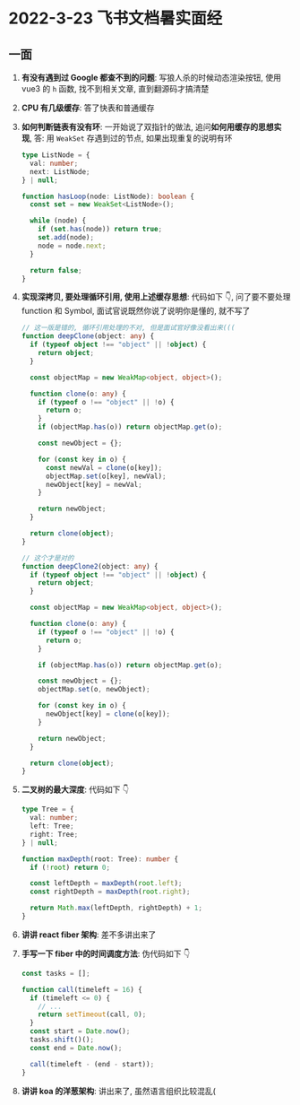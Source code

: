 # 2022-3-23 飞书文档暑实面经

## 一面

1. **有没有遇到过 Google 都查不到的问题**: 写狼人杀的时候动态渲染按钮, 使用 vue3 的 `h` 函数, 找不到相关文章, 直到翻源码才搞清楚
2. **CPU 有几级缓存**: 答了快表和普通缓存
3. **如何判断链表有没有环**: 一开始说了双指针的做法, 追问**如何用缓存的思想实现**, 答: 用 `WeakSet` 存遇到过的节点, 如果出现重复的说明有环

   ```ts
   type ListNode = {
     val: number;
     next: ListNode;
   } | null;

   function hasLoop(node: ListNode): boolean {
     const set = new WeakSet<ListNode>();

     while (node) {
       if (set.has(node)) return true;
       set.add(node);
       node = node.next;
     }

     return false;
   }
   ```

4. **实现深拷贝, 要处理循环引用, 使用上述缓存思想**: 代码如下 👇, 问了要不要处理 function 和 Symbol, 面试官说既然你说了说明你是懂的, 就不写了

   ```ts
   // 这一版是错的, 循环引用处理的不对, 但是面试官好像没看出来(((
   function deepClone(object: any) {
     if (typeof object !== "object" || !object) {
       return object;
     }

     const objectMap = new WeakMap<object, object>();

     function clone(o: any) {
       if (typeof o !== "object" || !o) {
         return o;
       }
       if (objectMap.has(o)) return objectMap.get(o);

       const newObject = {};

       for (const key in o) {
         const newVal = clone(o[key]);
         objectMap.set(o[key], newVal);
         newObject[key] = newVal;
       }

       return newObject;
     }

     return clone(object);
   }

   // 这个才是对的
   function deepClone2(object: any) {
     if (typeof object !== "object" || !object) {
       return object;
     }

     const objectMap = new WeakMap<object, object>();

     function clone(o: any) {
       if (typeof o !== "object" || !o) {
         return o;
       }

       if (objectMap.has(o)) return objectMap.get(o);

       const newObject = {};
       objectMap.set(o, newObject);

       for (const key in o) {
         newObject[key] = clone(o[key]);
       }

       return newObject;
     }

     return clone(object);
   }
   ```

5. **二叉树的最大深度**: 代码如下 👇

   ```ts
   type Tree = {
     val: number;
     left: Tree;
     right: Tree;
   } | null;

   function maxDepth(root: Tree): number {
     if (!root) return 0;

     const leftDepth = maxDepth(root.left);
     const rightDepth = maxDepth(root.right);

     return Math.max(leftDepth, rightDepth) + 1;
   }
   ```

6. **讲讲 react fiber 架构**: 差不多讲出来了
7. **手写一下 fiber 中的时间调度方法**: 伪代码如下 👇

   ```ts
   const tasks = [];

   function call(timeleft = 16) {
     if (timeleft <= 0) {
       // ...
       return setTimeout(call, 0);
     }
     const start = Date.now();
     tasks.shift()();
     const end = Date.now();

     call(timeleft - (end - start));
   }
   ```

8. **讲讲 koa 的洋葱架构**: 讲出来了, 虽然语言组织比较混乱(
